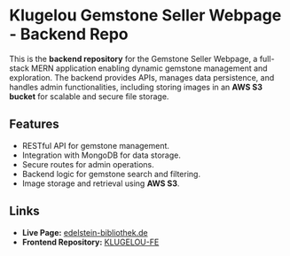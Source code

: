 # Klugelou Gemstone Seller Webpage - Backend Repo

This is the **backend repository** for the Gemstone Seller Webpage, a full-stack MERN application enabling dynamic gemstone management and exploration. The backend provides APIs, manages data persistence, and handles admin functionalities, including storing images in an **AWS S3 bucket** for scalable and secure file storage.  

## Features  
- RESTful API for gemstone management.  
- Integration with MongoDB for data storage.  
- Secure routes for admin operations.  
- Backend logic for gemstone search and filtering.  
- Image storage and retrieval using **AWS S3**.  

## Links  
- **Live Page:** [edelstein-bibliothek.de](https://edelstein-bibliothek.de/)  
- **Frontend Repository:** [KLUGELOU-FE](https://github.com/SebSchoeneberger/KLUGELOU-FE)  
